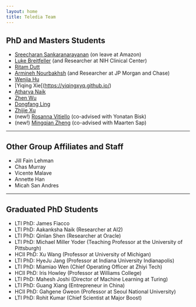 ```yaml
---
layout: home
title: Teledia Team
---
```

## PhD and Masters Students

- [Sreecharan Sankaranarayanan](https://www.linkedin.com/in/sreecharansankaranarayanan/) (on leave at Amazon)
- [Luke Breitfeller](https://www.lti.cs.cmu.edu/people/students/breitfeller-luke.html) (and Researcher at NIH Clinical Center)
- [Ritam Dutt](https://shorit.github.io/)
- [Armineh Nourbakhsh](https://scholar.google.com/citations?user=Itf3MeIAAAAJ&hl=en) (and Researcher at JP Morgan and Chase)
- [Wenjia Hu](https://scholar.google.com/citations?user=qklNza8AAAAJ&hl=en)
- [Yiqing Xie[(https://yiqingxyq.github.io/)
- [Atharva Naik](https://atharva-naik.github.io/) 
- [Zhen Wu](https://www.lti.cs.cmu.edu/people/students/wu-zhen.html)
- [Dongfang Ling](https://www.linkedin.com/in/dongfang-ling/?locale=en_US)
- [Zhijie Xu](https://scholar.google.com/citations?user=ksZUhSIAAAAJ&hl=en)
- (new!) [Rosanna Vitiello](https://rosavitiello.github.io/) (co-advised with Yonatan Bisk)
- (new!) [Mingqian Zheng](https://eeelisa.github.io/) (co-advised with Maarten Sap)

---

## Other Group Affiliates and Staff

- Jill Fain Lehman
- Chas Murray
- Vicente Malave
- Annette Han
- Micah San Andres

---
## Graduated PhD Students

- LTI PhD: James Fiacco
- LTI PhD: Aakanksha Naik (Researcher at AI2)
- LTI PhD: Qinlan Shen (Researcher at Oracle)
- LTI PhD: Michael Miller Yoder (Teaching Professor at the University of Pittsburgh)
- HCII PhD: Xu Wang (Professor at University of Michigan)
- LTI PhD: HyeJu Jang (Professor at Indiana University Indianapolis)
- LTI PhD: Miamiao Wen (Chief Operating Officer at Zhiyi Tech)
- HCII PhD: Iris Howley (Professor at Williams College)
- LTI PhD: Mahesh Joshi (Director of Machine Learning at Turing)
- LTI PhD: Guang Xiang (Entrepreneur in China)
- HCII PhD: Gahgene Gweon (Professor at Seoul National University)
- LTI PhD: Rohit Kumar (Chief Scientist at Major Boost)

